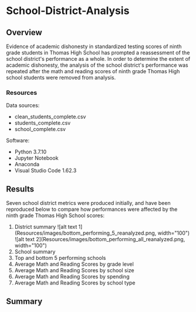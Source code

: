 # School-District-Analysis

## Overview
Evidence of academic dishonesty in standardized testing scores of ninth grade students in Thomas High School has prompted a reassessment of the school district's performance as a whole. In order to determine the extent of academic dishonesty, the analysis of the school district's performance was repeated after the math and reading scores of ninth grade Thomas High school students were removed from analysis. 

### Resources
Data sources: 
* clean_students_complete.csv
* students_complete.csv
* school_complete.csv <!--link the CSVs after uploading-->

Software:
* Python 3.7.10
* Jupyter Notebook
* Anaconda
* Visual Studio Code 1.62.3

## Results
Seven school district metrics were produced initially, and have been reproduced below to compare how performances were affected by the ninth grade Thomas High School scores:
1. District summary
![alt text 1](Resources/images/bottom_performing_5_reanalyzed.png, width="100") ![alt text 2](Resources/images/bottom_performing_all_reanalyzed.png, width="100")
2. School summary
3. Top and bottom 5 performing schools
4. Average Math and Reading Scores by grade level
5. Average Math and Reading Scores by school size
6. Average Math and Reading Scores by spending
7. Average Math and Reading Scores by school type

## Summary
